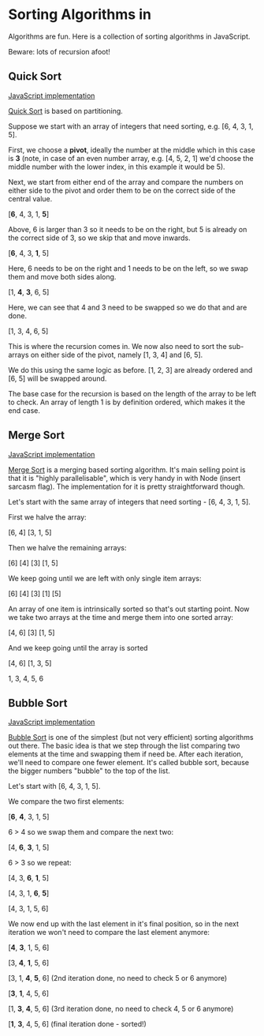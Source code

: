 # Sorting Algorithms in

Algorithms are fun. Here is a collection of sorting algorithms in JavaScript.

Beware: lots of recursion afoot!

## Quick Sort

[JavaScript implementation](./quickSort.js)

[Quick Sort](https://en.wikipedia.org/wiki/Quicksort) is based on partitioning.

Suppose we start with an array of integers that need sorting, e.g. [6, 4, 3, 1, 5].

First, we choose a __pivot__, ideally the number at the middle which in this case is __3__ (note, in case of an even number array, e.g. [4, 5, 2, 1] we'd choose the middle number with the lower index, in this example it would be 5).

Next, we start from either end of the array and compare the numbers on either side to the pivot and order them to be on the correct side of the central value.

[__6__, 4, 3, 1, __5__]

Above, 6 is larger than 3 so it needs to be on the right, but 5 is already on the correct side of 3, so we skip that and move inwards.

[__6__, 4, 3, __1__, 5]

Here, 6 needs to be on the right and 1 needs to be on the left, so we swap them and move both sides along.

[1, __4__, __3__, 6, 5]

Here, we can see that 4 and 3 need to be swapped so we do that and are done.

[1, 3, 4, 6, 5]

This is where the recursion comes in. We now also need to sort the sub-arrays on either side of the pivot, namely [1, 3, 4] and [6, 5].

We do this using the same logic as before. [1, 2, 3] are already ordered and [6, 5] will be swapped around.

The base case for the recursion is based on the length of the array to be left to check. An array of length 1 is by definition ordered, which makes it the end case.

## Merge Sort
[JavaScript implementation](./mergesort.js)

[Merge Sort](https://en.wikipedia.org/wiki/Merge_sort) is a merging based sorting algorithm. It's main selling point is that it is "highly parallelisable", which is very handy in with Node (insert sarcasm flag). The implementation for it is pretty straightforward though.

Let's start with the same array of integers that need sorting - [6, 4, 3, 1, 5].

First we halve the array:

[6, 4] [3, 1, 5]

Then we halve the remaining arrays:

[6] [4] [3] [1, 5]

We keep going until we are left with only single item arrays:

[6] [4] [3] [1] [5]

An array of one item is intrinsically sorted so that's out starting point. Now we take two arrays at the time and merge them into one sorted array:

[4, 6] [3] [1, 5]

And we keep going until the array is sorted

[4, 6] [1, 3, 5]

1, 3, 4, 5, 6

## Bubble Sort
[JavaScript implementation](./bubbleSort.js)

[Bubble Sort](https://en.wikipedia.org/wiki/Bubble_sort) is one of the simplest (but not very efficient) sorting algorithms out there. The basic idea is that we step through the list comparing two elements at the time and swapping them if need be. After each iteration, we'll need to compare one fewer element. It's called bubble sort, because the bigger numbers "bubble" to the top of the list.

Let's start with [6, 4, 3, 1, 5].

We compare the two first elements:

[__6__, __4__, 3, 1, 5]

6 > 4 so we swap them and compare the next two:

[4, __6__, __3__, 1, 5]

6 > 3 so we repeat:

[4, 3, __6__, __1__, 5]

[4, 3, 1, __6__, __5__]

[4, 3, 1, 5, 6]

We now end up with the last element in it's final position, so in the next iteration we won't need to compare the last element anymore:

[__4__, __3__, 1, 5, 6]

[3, __4__, __1__, 5, 6]

[3, 1, __4__, __5__, 6] (2nd iteration done, no need to check 5 or 6 anymore)

[__3__, __1__, 4, 5, 6]

[1, __3__, __4__, 5, 6] (3rd iteration done, no need to check 4, 5 or 6 anymore)

[__1__, __3__, 4, 5, 6] (final iteration done - sorted!)
